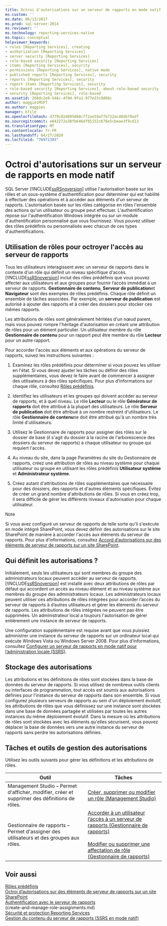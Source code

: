 ```yaml
---
title: Octroi d’autorisations sur un serveur de rapports en mode natif | Microsoft Docs
ms.custom: ''
ms.date: 06/13/2017
ms.prod: sql-server-2014
ms.reviewer: ''
ms.technology: reporting-services-native
ms.topic: conceptual
helpviewer_keywords:
- roles [Reporting Services], creating
- authorization [Reporting Services]
- server security [Reporting Services]
- role-based security [Reporting Services]
- items [Reporting Services], security
- permissions [Reporting Services], native mode
- published reports [Reporting Services], security
- reports [Reporting Services], security
- report items [Reporting Services], security
- role-based security [Reporting Services], about role-based security
- security [Reporting Services], role-based
ms.assetid: 260dc2e9-546c-4f04-9fa1-977e23c9d68c
author: maggiesMSFT
ms.author: maggies
manager: kfile
ms.openlocfilehash: d779c02d895088cff2ae59aff6722acd8db79adf
ms.sourcegitcommit: e042272a38fb646df05152c676e5cbeae3f9cd13
ms.translationtype: MT
ms.contentlocale: fr-FR
ms.lasthandoff: 04/27/2020
ms.locfileid: "76971393"
---
```

# <a name="granting-permissions-on-a-native-mode-report-server"></a>Octroi d'autorisations sur un serveur de rapports en mode natif
  SQL Server [!INCLUDE[ssRSnoversion](../../includes/ssrsnoversion-md.md)] utilise l'autorisation basée sur les rôles et un sous-système d'authentification pour déterminer qui est habilité à effectuer des opérations et à accéder aux éléments d'un serveur de rapports. L'autorisation basée sur les rôles catégorise en rôles l'ensemble des actions qu'un utilisateur ou groupe peut effectuer. L'authentification repose sur l'authentification Windows intégrée ou sur un module d'authentification personnalisé que vous fournissez. Vous pouvez utiliser des rôles prédéfinis ou personnalisés avec chacun de ces types d'authentifications.  
  
## <a name="using-roles-to-grant-report-server-access"></a>Utilisation de rôles pour octroyer l'accès au serveur de rapports  
 Tous les utilisateurs interagissent avec un serveur de rapports dans le contexte d'un rôle qui définit un niveau spécifique d'accès. [!INCLUDE[ssRSnoversion](../../includes/ssrsnoversion-md.md)] inclut des rôles prédéfinis que vous pouvez affecter aux utilisateurs et aux groupes pour fournir l’accès immédiat à un serveur de rapports. **Gestionnaire de contenu**, **Serveur de publication**et **Navigateur** sont des exemples de rôles prédéfinis. Chaque rôle définit un ensemble de tâches associées. Par exemple, un **serveur de publication** est autorisé à ajouter des rapports et à créer des dossiers pour stocker ces mêmes rapports.  
  
 Les attributions de rôles sont généralement héritées d'un nœud parent, mais vous pouvez rompre l'héritage d'autorisation en créant une attribution de rôles pour un élément particulier. Un utilisateur membre du rôle **Gestionnaire de contenu** pour un rapport peut être membre du rôle **Lecteur** pour un autre rapport.  
  
 Pour accorder l'accès aux éléments et aux opérations du serveur de rapports, suivez les instructions suivantes :  
  
1.  Examinez les rôles prédéfinis pour déterminer si vous pouvez les utiliser en l'état. Si vous devez ajuster les tâches ou définir des rôles supplémentaires, vous devez le faire avant de commencer à assigner des utilisateurs à des rôles spécifiques. Pour plus d’informations sur chaque rôle, consultez [Rôles prédéfinis](role-definitions-predefined-roles.md).  
  
2.  Identifiez les utilisateurs et les groupes qui doivent accéder au serveur de rapports, et à quel niveau. Le rôle **Lecteur** ou le rôle **Générateur de rapports** doit être attribué à la plupart des utilisateurs. Le rôle **Serveur de publication** doit être attribué à un nombre restreint d'utilisateurs. Le rôle **Gestionnaire de contenu**ne doit être attribué qu'à un nombre très limité d'utilisateurs.  
  
3.  Utilisez le Gestionnaire de rapports pour assigner des rôles sur le dossier de base (il s'agit du dossier à la racine de l'arborescence des dossiers du serveur de rapports) à chaque utilisateur ou groupe qui requiert l'accès.  
  
4.  Au niveau du site, dans la page Paramètres du site du Gestionnaire de rapports, créez une attribution de rôles au niveau système pour chaque utilisateur ou groupe en utilisant les rôles prédéfinis **Utilisateur système** et **Administrateur système**.  
  
5.  Créez autant d'attributions de rôles supplémentaires que nécessaire pour des dossiers, des rapports et d'autres éléments spécifiques. Évitez de créer un grand nombre d'attributions de rôles. Si vous en créez trop, il sera difficile de gérer les différents niveaux d'autorisation pour chaque utilisateur.  
  
> [!NOTE]  
>  Si vous avez configuré un serveur de rapports de telle sorte qu'il s'exécute en mode intégré SharePoint, vous devez définir des autorisations sur le site SharePoint de manière à accorder l'accès aux éléments du serveur de rapports. Pour plus d’informations, consultez [Accord d’autorisations sur des éléments de serveur de rapports sur un site SharePoint](granting-permissions-on-report-server-items-on-a-sharepoint-site.md).  
  
## <a name="who-sets-permissions"></a>Qui définit les autorisations ?  
 Initialement, seuls les utilisateurs qui sont membres du groupe des administrateurs locaux peuvent accéder au serveur de rapports. [!INCLUDE[ssRSnoversion](../../includes/ssrsnoversion-md.md)] est installé avec deux attributions de rôles par défaut qui accordent un accès au niveau élément et au niveau système aux membres du groupe des administrateurs locaux. Les administrateurs locaux peuvent utiliser ces attributions de rôles intégrées pour accorder l’accès du serveur de rapports à d’autres utilisateurs et gérer les éléments du serveur de rapports. Les attributions de rôles intégrées ne peuvent pas être supprimées. Un administrateur local a toujours l'autorisation de gérer entièrement une instance de serveur de rapports.  
 
 Une configuration supplémentaire est requise avant que vous puissiez administrer une instance du serveur de rapports sur un ordinateur local qui exécute Windows Vista ou Windows Server 2008. Pour plus d’informations, consultez [Configurer un serveur de rapports en mode natif pour l’administration locale &#40;SSRS&#41;](../report-server/configure-a-native-mode-report-server-for-local-administration-ssrs.md).  
  
## <a name="how-permissions-are-stored"></a>Stockage des autorisations  
 Les attributions et les définitions de rôles sont stockées dans la base de données du serveur de rapports. Si vous utilisez de nombreux outils clients ou interfaces de programmation, tout accès est soumis aux autorisations définies pour l'instance du serveur de rapports dans son ensemble. Si vous configurez plusieurs serveurs de rapports au sein d'un déploiement évolutif, les attributions de rôles que vous définissez sur une instance sont stockées dans une base de données partagée et utilisées par toutes les autres instances du même déploiement évolutif. Dans la mesure où les attributions de rôles sont stockées avec les éléments qu'elles sécurisent, vous pouvez déplacer la base de données vers une autre instance du serveur de rapports sans perdre les autorisations définies.  
  
## <a name="tasks-and-tools-for-managing-permissions"></a>Tâches et outils de gestion des autorisations  
 Utilisez les outils suivants pour gérer les définitions et les attributions de rôles.  
  
|Outil|Tâches|  
|----------|-----------|  
|Management Studio – Permet d'afficher, modifier, créer et supprimer des définitions de rôles.|[Créer, supprimer ou modifier un rôle &#40;Management Studio&#41;](role-definitions-create-delete-or-modify.md)|  
|Gestionnaire de rapports – Permet d'assigner des utilisateurs et des groupes aux rôles.|[Accorder à un utilisateur l’accès à un serveur de rapports &#40;Gestionnaire de rapports&#41;](grant-user-access-to-a-report-server.md)<br /><br /> [Modifier ou supprimer une affectation de rôle &#40;Gestionnaire de rapports&#41;](role-assignments-modify-or-delete.md)|  
  
## <a name="see-also"></a>Voir aussi  
 [Rôles prédéfinis](role-definitions-predefined-roles.md)   
 [Octroi d’autorisations sur des éléments de serveur de rapports sur un site SharePoint](granting-permissions-on-report-server-items-on-a-sharepoint-site.md)   
 [Authentification avec le serveur de rapports](authentication-with-the-report-server.md)   
 (create-and-manage-role-assignments.md)   
 [Sécurité et protection Reporting Services](reporting-services-security-and-protection.md)   
 [Gestion du contenu du serveur de rapports &#40;SSRS en mode natif&#41;](../report-server/report-server-content-management-ssrs-native-mode.md)  
  
  
